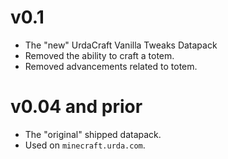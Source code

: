 # v0.1

- The "new" UrdaCraft Vanilla Tweaks Datapack
- Removed the ability to craft a totem.
- Removed advancements related to totem.

# v0.04 and prior

- The "original" shipped datapack.
- Used on `minecraft.urda.com`.
